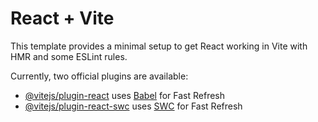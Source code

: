 # React + Vite

This template provides a minimal setup to get React working in Vite with HMR and
some ESLint rules.

Currently, two official plugins are available:

- [@vitejs/plugin-react](https://github.com/vitejs/vite-plugin-react/blob/main/packages/plugin-react/README.md)
  uses [Babel](https://babeljs.io/) for Fast Refresh
- [@vitejs/plugin-react-swc](https://github.com/vitejs/vite-plugin-react-swc)
  uses [SWC](https://swc.rs/) for Fast Refresh

<!--
To do
- npm install
- npm run dev
- change the name of project
____________________________

Added
- npm install modern-normalize
- npm install react-icons
- npm install react-router-dom
- npm install axios
- npm install --save clsx
- npm install redux
- npm install react-redux
- npm install @redux-devtools/extension
- npm i nanoid
- npm install @reduxjs/toolkit

____________________________

Options
- npm install formik
- npm install yup
- npm install react-loader-spinner --save
- npm install react-hot-toast

-->

<!-- to create react vite template:
- prettier
- eslint
- source map
- modern normalize
 -->
